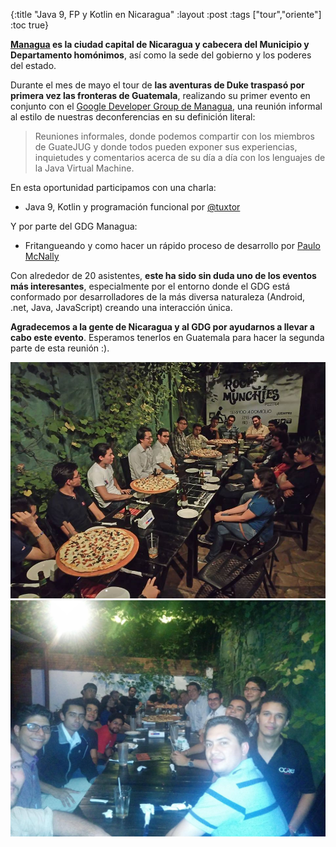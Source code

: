{:title "Java 9, FP y Kotlin en Nicaragua"
 :layout :post
 :tags  ["tour","oriente"]
 :toc true}

**[Managua](https://es.wikipedia.org/wiki/Managua) es la ciudad capital de Nicaragua y cabecera del Municipio y Departamento homónimos**, así como la sede del gobierno y los poderes del estado.

Durante el mes de mayo el tour de **las aventuras de Duke traspasó por primera vez las fronteras de Guatemala**, realizando su primer evento en conjunto con el [Google Developer Group de Managua](https://www.facebook.com/gdgmanagua/), una reunión informal al estilo de nuestras deconferencias en su definición literal:

> Reuniones informales, donde podemos compartir con los miembros de GuateJUG y donde todos pueden exponer sus experiencias, inquietudes y comentarios acerca de su día a día con los lenguajes de la Java Virtual Machine.

En esta oportunidad participamos con una charla:

* Java 9, Kotlin y programación funcional por [@tuxtor](https://twitter.com/tuxtor)

Y por parte del GDG Managua:

* Fritangueando y como hacer un rápido proceso de desarrollo por [Paulo McNally](https://github.com/paulomcnally)

Con alrededor de 20 asistentes, **este ha sido sin duda uno de los eventos más interesantes**, especialmente por el entorno donde el GDG está conformado por desarrolladores de la más diversa naturaleza (Android, .net, Java, JavaScript) creando una interacción única.

**Agradecemos a la gente de Nicaragua y al GDG por ayudarnos a llevar a cabo este evento**. Esperamos tenerlos en Guatemala para hacer la segunda parte de esta reunión :).

<div class="fotorama">
<img src="../../img/posts/tour-managua/man1.jpg"  >
<img src="../../img/posts/tour-managua/man2.jpg"  >
</div>
